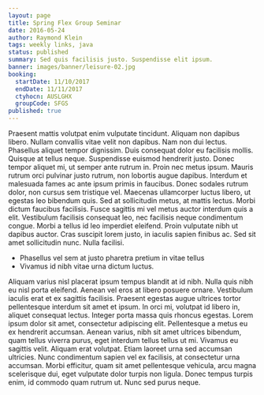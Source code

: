 ```yaml
---
layout: page
title: Spring Flex Group Seminar
date: 2016-05-24
author: Raymond Klein
tags: weekly links, java
status: published
summary: Sed quis facilisis justo. Suspendisse elit ipsum.
banner: images/banner/leisure-02.jpg
booking:
  startDate: 11/10/2017
  endDate: 11/11/2017
  ctyhocn: AUSLGHX
  groupCode: SFGS
published: true
---
```

Praesent mattis volutpat enim vulputate tincidunt. Aliquam non dapibus libero. Nullam convallis vitae velit non dapibus. Nam non dui lectus. Phasellus aliquet tempor dignissim. Duis consequat dolor eu facilisis mollis. Quisque at tellus neque. Suspendisse euismod hendrerit justo. Donec tempor aliquet mi, ut semper ante rutrum in. Proin nec metus ipsum. Mauris rutrum orci pulvinar justo rutrum, non lobortis augue dapibus. Interdum et malesuada fames ac ante ipsum primis in faucibus. Donec sodales rutrum dolor, non cursus sem tristique vel. Maecenas ullamcorper luctus libero, ut egestas leo bibendum quis. Sed at sollicitudin metus, at mattis lectus.
Morbi dictum faucibus facilisis. Fusce sagittis mi vel metus auctor interdum quis a elit. Vestibulum facilisis consequat leo, nec facilisis neque condimentum congue. Morbi a tellus id leo imperdiet eleifend. Proin vulputate nibh ut dapibus auctor. Cras suscipit lorem justo, in iaculis sapien finibus ac. Sed sit amet sollicitudin nunc. Nulla facilisi.

* Phasellus vel sem at justo pharetra pretium in vitae tellus
* Vivamus id nibh vitae urna dictum luctus.

Aliquam varius nisl placerat ipsum tempus blandit at id nibh. Nulla quis nibh eu nisl porta eleifend. Aenean vel eros at libero posuere ornare. Vestibulum iaculis erat et ex sagittis facilisis. Praesent egestas augue ultrices tortor pellentesque interdum sit amet et ipsum. In orci mi, volutpat id libero in, aliquet consequat lectus. Integer porta massa quis rhoncus egestas. Lorem ipsum dolor sit amet, consectetur adipiscing elit. Pellentesque a metus eu ex hendrerit accumsan. Aenean varius, nibh sit amet ultrices bibendum, quam tellus viverra purus, eget interdum tellus tellus ut mi.
Vivamus eu sagittis velit. Aliquam erat volutpat. Etiam laoreet urna sed accumsan ultricies. Nunc condimentum sapien vel ex facilisis, at consectetur urna accumsan. Morbi efficitur, quam sit amet pellentesque vehicula, arcu magna scelerisque dui, eget vulputate dolor turpis non ligula. Donec tempus turpis enim, id commodo quam rutrum ut. Nunc sed purus neque.
